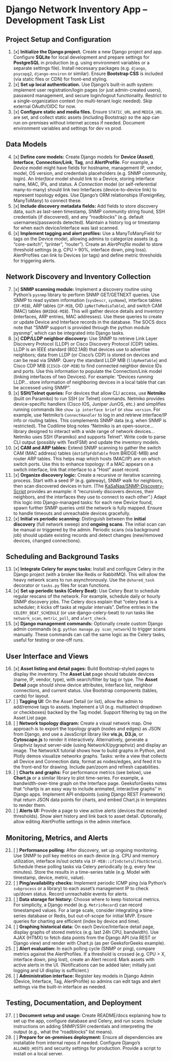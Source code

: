 # Django Network Inventory App – Development Task List

## Project Setup and Configuration

1. [x] **Initialize the Django project.** Create a new Django project and app. Configure **SQLite** for local development and prepare settings for **PostgreSQL** in production (e.g. using environment variables or a separate settings file). Install necessary packages (e.g. `django`, `psycopg2`, `django-environ` or similar). Ensure **Bootstrap CSS** is included (via static files or CDN) for front-end styling.
2. [x] **Set up local authentication.** Use Django’s built-in auth system: implement user registration/login pages (or just admin-created users), password management, and secure login/logout functionality. Restrict to a single-organization context (no multi-tenant logic needed). Skip external OAuth/OIDC for now.
3. [x] **Configure static and media files.** Ensure `STATIC_URL` and `MEDIA_URL` are set, and collect static assets (including Bootstrap) so the app can run on-premises without internet access if needed. Document environment variables and settings for dev vs prod.

## Data Models

4. [x] **Define core models:** Create Django models for **Device (Asset)**, **Interface**, **Connection/Link**, **Tag**, and **AlertProfile**. For example, a *Device* model might have fields for hostname, management IP, vendor, model, OS version, and credentials placeholders (e.g. SNMP community, login). An *Interface* model should link to a Device, storing interface name, MAC, IPs, and status. A *Connection* model (or self-referential many-to-many) should link two Interfaces (device-to-device link) to represent topology edges. Use Django’s ORM relationships (ForeignKey, ManyToMany) to connect these.
5. [x] **Include discovery metadata fields:** Add fields to store discovery data, such as last-seen timestamp, SNMP community string found, SSH credentials (if discovered), and any “roadblocks” (e.g. default usernames/passwords detected). Maintain a history log or timestamp for when each device/interface was last scanned.
6. [x] **Implement tagging and alert profiles:** Use a ManyToManyField for tags on the Device model, allowing admins to categorize assets (e.g. “core-switch”, “printer”, “router”). Create an *AlertProfile* model to store threshold settings (e.g. CPU > 90%, interface down, ping loss). AlertProfiles can link to Devices (or tags) and define metric thresholds for triggering alerts.

## Network Discovery and Inventory Collection

7. [x] **SNMP scanning module:** Implement a discovery routine using Python’s `pysnmp` library to perform SNMP GET/GETNEXT queries. Use SNMP to read system information (`sysDescr`, `sysName`), interface tables (`IF-MIB`), ARP tables (`IP-MIB`, OID `ipNetToMediaTable`), and switch CAM (MAC) tables (`BRIDGE-MIB`). This will gather device details and inventory (interfaces, ARP entries, MAC addresses). Use these queries to create or update Device and Interface records in the database. The SOCS docs note that “SNMP support is provided through the python module pysnmp”, which can be integrated into Django tasks.
8. [x] **CDP/LLDP neighbor discovery:** Use SNMP to retrieve Link Layer Discovery Protocol (LLDP) or Cisco Discovery Protocol (CDP) tables. LLDP is an IEEE standard (802.1AB) that devices use to advertise neighbors; data from LLDP (or Cisco’s CDP) is stored on devices and can be read via SNMP. Query the standard LLDP MIB (`lldpRemTable`) and Cisco CDP MIB (`CISCO-CDP-MIB`) to find connected neighbor device IDs and ports. Use this information to populate the Connection/Link model (linking interfaces of two Devices). For example: “Devices running LLDP… store information of neighboring devices in a local table that can be accessed using SNMP”.
9. [x] **SSH/Telnet queries:** For devices that allow CLI access, use **Netmiko** (built on Paramiko) to run SSH (or Telnet) commands. Netmiko provides device-specific handlers (Cisco IOS, Juniper JunOS, etc.) and simplifies running commands like `show ip interface brief` or `show version`. For example, use Netmiko’s `ConnectHandler` to log in and retrieve interface/IP info or routing tables. This complements SNMP data (e.g. when SNMP is restricted). The Codilime blog notes “Netmiko is an open-source… library designed to interact with a wide range of network devices… Netmiko uses SSH (Paramiko) and supports Telnet”. Write code to parse CLI output (possibly with TextFSM) and update the inventory models.
10. [x] **CAM and ARP tables:** Extend SNMP scanning to gather the switch CAM (MAC address) tables (`dot1dTpFdbTable` from BRIDGE-MIB) and router ARP tables. This helps map which hosts (MAC/IP) are on which switch ports. Use this to enhance topology: if a MAC appears on a switch interface, link that interface to a “Host” asset record.
11. [x] **Organize discovery logic:** Create a recursive or iterative scanning process. Start with a seed IP (e.g. gateway), SNMP walk for neighbors, then scan discovered devices in turn. (The [KaSaNaa/SNMP-Discovery-Script](https://github.com/KaSaNaa/SNMP-Discovery-Script) provides an example: it “recursively discovers devices, their neighbors, and the interfaces they use to connect to each other”.) Adapt this logic into Django-managed tasks: for each new Device found, spawn further SNMP queries until the network is fully mapped. Ensure to handle timeouts and unreachable devices gracefully.
12. [x] **Initial vs periodic scanning:** Distinguish between the **initial discovery** (full network sweep) and **ongoing scans**. The initial scan can be manual or triggered by the admin. Periodic scans (via background job) should update existing records and detect changes (new/removed devices, changed connections).

## Scheduling and Background Tasks

13. [x] **Integrate Celery for async tasks:** Install and configure Celery in the Django project (with a broker like Redis or RabbitMQ). This will allow the heavy network scans to run asynchronously. Use the `@shared_task` decorator or `tasks.py` files for scan functions.
14. [x] **Set up periodic tasks (Celery Beat):** Use Celery Beat to schedule regular rescans of the network. For example, schedule daily or hourly SNMP discovery jobs. The Celery docs explain that “celery beat is a scheduler; it kicks off tasks at regular intervals”. Define entries in the `CELERY_BEAT_SCHEDULE` (or use django-celery-beat) to run tasks like `network_scan`, `metric_poll`, and `alert_check`.
15. [x] **Django management commands:** Optionally create custom Django admin commands (e.g. `python manage.py scan_network`) to trigger scans manually. These commands can call the same logic as the Celery tasks, useful for testing or one-off runs.

## User Interface and Views

16. [x] **Asset listing and detail pages:** Build Bootstrap-styled pages to display the inventory. The **Asset List** page should tabulate devices (name, IP, vendor, type), with search/filter by tag or type. The **Asset Detail** page should show device attributes, interface list, neighbor connections, and current status. Use Bootstrap components (tables, cards) for layout.
17. [ ] **Tagging UI:** On the Asset Detail (or list), allow the admin to add/remove tags to assets. Implement a UI (e.g. multiselect dropdown or checkboxes) backed by the Tag model. Support filtering by tag on the Asset List page.
18. [ ] **Network topology diagram:** Create a visual network map. One approach is to export the topology graph (nodes and edges) as JSON from Django, and use a JavaScript library like **vis.js**, **D3.js**, or **Cytoscape.js** to render it interactively. Alternatively, generate a Graphviz layout server-side (using NetworkX/pygraphviz) and display an image. The NetworkX tutorial shows how to build graphs in Python, and Plotly demos visualize networkx graphs. Tasks: write a view that collects all Device and Connection data, format as nodes/edges, and feed it to the front-end for drawing. Include pan/zoom and refresh capabilities.
19. [ ] **Charts and graphs:** For performance metrics (see below), use **Chart.js** or a similar library to plot time-series. For example, a bandwidth-over-time graph on the Interface page. GeeksforGeeks notes that “chartjs is an easy way to include animated, interactive graphs” in Django apps. Implement API endpoints (using Django REST Framework) that return JSON data points for charts, and embed Chart.js in templates to render them.
20. [ ] **Alerts UI:** Provide a page to view active alerts (devices that exceeded thresholds). Show alert history and link back to asset detail. Optionally, allow editing AlertProfile settings in the admin interface.

## Monitoring, Metrics, and Alerts

21. [ ] **Performance polling:** After discovery, set up ongoing monitoring. Use SNMP to poll key metrics on each device (e.g. CPU and memory utilization, interface in/out octets via `IF-MIB::ifInOctets`/`ifOutOctets`). Schedule these polling tasks via Celery periodically (e.g. every few minutes). Store the results in a time-series table (e.g. Model with timestamp, device, metric, value).
22. [ ] **Ping/availability checks:** Implement periodic ICMP ping (via Python’s `subprocess` or a library) to each asset’s management IP to check up/down status. Record unreachable events for alerts.
23. [ ] **Data storage for history:** Choose where to keep historical metrics. For simplicity, a Django model (e.g. `MetricRecord`) can record timestamped values. For a large scale, consider integrating a time-series database or Redis, but out-of-scope for initial MVP. Ensure queries for charting are efficient (index by device and time).
24. [ ] **Graphing historical data:** On each Device/Interface detail page, display graphs of stored metrics (e.g. last 24h CPU, bandwidth). Use AJAX (HTMX) to fetch data points from the Django API (via REST or Django view) and render with Chart.js (as per GeeksforGeeks example).
25. [ ] **Alert evaluation:** In each polling cycle (SNMP or ping), compare metrics against the AlertProfiles. If a threshold is crossed (e.g. CPU > X, interface down, ping lost), create an Alert record. Mark assets with active alerts in the UI. (Notifications can be added later; initially just logging and UI display is sufficient.)
26. [ ] **Administration interface:** Register key models in Django Admin (Device, Interface, Tag, AlertProfile) so admins can edit tags and alert settings via the built-in interface as needed.

## Testing, Documentation, and Deployment

27. [ ] **Document setup and usage:** Create README/docs explaining how to set up the app, configure database and Celery, and run scans. Include instructions on adding SNMP/SSH credentials and interpreting the output (e.g., what the “roadblocks” list means).
28. [ ] **Prepare for on-premises deployment:** Ensure all dependencies are installable from internal repos if needed. Configure Django’s `ALLOWED_HOSTS` and security settings for production. Provide a script to install on a local server.
